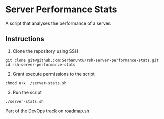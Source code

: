 # Server Performance Stats

A script that analyses the performance of a server.

## Instructions

1. Clone the repository using SSH
  ```
  git clone git@github.com:SerbanUntu/rsh-server-performance-stats.git
  cd rsh-server-performance-stats
  ```
2. Grant execute permissions to the script
  ```
  chmod u+x ./server-stats.sh
  ```
3. Run the script 
  ```
  ./server-stats.sh
  ```

Part of the DevOps track on [roadmap.sh](https://roadmap.sh/projects/server-stats)

